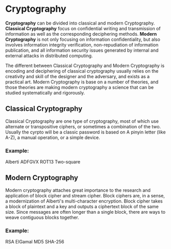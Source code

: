 # Cryptography
**Cryptography** can be divided into classical and modern Cryptography.
**Classical Cryptography** focus on confidential writing and transmission of information as well as the corresponding deciphering methods.
**Modern Cryptography** is not only focusing on information confidentiality, but also involves information integrity verification, non-repudiation of information publication, and all information security issues generated by internal and external attacks in distributed computing.

The different between Classical Cryptography and Modern Cryptography is encoding and deciphering of classical cryptography usually relies on the creativity and skill of the designer and the adversary, and exists as a practical art. Modern Cryptography is base on a number of theories, and those theories are making modern cryptography a science that can be studied systematically and rigorously.

## Classical Cryptography
Classical Cryptography are one type of cryptography, most of which use alternate or transpositive ciphers, or sometimes a combination of the two. Usually the cyrpto will be a classic password is based on A pinyin letter (like A-Z), a manual operation, or a simple device.
### Example:
Alberti
ADFGVX
ROT13
Two-square

## Modern Cryptography
Modern cryptography attaches great importance to the research and application of block cipher and stream cipher. Block ciphers are, in a sense, a modernization of Alberti's multi-character encryption. Block cipher takes a block of plaintext and a key and outputs a ciphertext block of the same size. Since messages are often longer than a single block, there are ways to weave contiguous blocks together.

### Example:
RSA
ElGamal
MD5
SHA-256